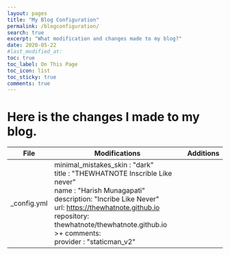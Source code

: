 ```yaml
---
layout: pages
title: "My Blog Configuration"
permalink: /blogconfiguration/
search: true
excerpt: "What modification and changes made to my blog?"
date: 2020-05-22
#last_modified_at: 
toc: true
toc_label: On This Page
toc_icon: list
toc_sticky: true
comments: true
---
```



# Here is the changes I made to my blog.

| File | Modifications | Additions |
|-|-|-|
| _config.yml | minimal_mistakes_skin : "dark" <br> title : "THEWHATNOTE  Inscrible Like never" <br> name  : "Harish Munagapati"<br> description: "Incribe Like Never" <br> url: https://thewhatnote.github.io <br>repository: thewhatnote/thewhatnote.github.io<br> >+ comments:<br>provider               : "staticman_v2"| |